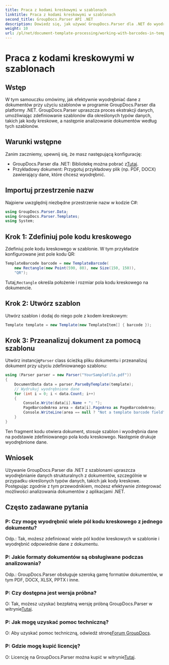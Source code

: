 ```yaml
---
title: Praca z kodami kreskowymi w szablonach
linktitle: Praca z kodami kreskowymi w szablonach
second_title: GroupDocs.Parser API .NET
description: Dowiedz się, jak używać GroupDocs.Parser dla .NET do wyodrębniania danych strukturalnych z dokumentów przy użyciu szablonów. Uprość wyodrębnianie danych dzięki polom kodów kreskowych.
weight: 10
url: /pl/net/document-template-processing/working-with-barcodes-in-templates/
---
```


# Praca z kodami kreskowymi w szablonach

## Wstęp
W tym samouczku omówimy, jak efektywnie wyodrębniać dane z dokumentów przy użyciu szablonów w programie GroupDocs.Parser dla platformy .NET. GroupDocs.Parser upraszcza proces ekstrakcji danych, umożliwiając zdefiniowanie szablonów dla określonych typów danych, takich jak kody kreskowe, a następnie analizowanie dokumentów według tych szablonów.
## Warunki wstępne
Zanim zaczniemy, upewnij się, że masz następującą konfigurację:
-  GroupDocs.Parser dla .NET: Bibliotekę można pobrać z[Tutaj](https://releases.groupdocs.com/parser/net/).
- Przykładowy dokument: Przygotuj przykładowy plik (np. PDF, DOCX) zawierający dane, które chcesz wyodrębnić.

## Importuj przestrzenie nazw
Najpierw uwzględnij niezbędne przestrzenie nazw w kodzie C#:
```csharp
using GroupDocs.Parser.Data;
using GroupDocs.Parser.Templates;
using System;
```
## Krok 1: Zdefiniuj pole kodu kreskowego
Zdefiniuj pole kodu kreskowego w szablonie. W tym przykładzie konfigurowane jest pole kodu QR:
```csharp
TemplateBarcode barcode = new TemplateBarcode(
    new Rectangle(new Point(590, 80), new Size(150, 150)),
    "QR");
```
 Tutaj,`Rectangle` określa położenie i rozmiar pola kodu kreskowego na dokumencie.
## Krok 2: Utwórz szablon
Utwórz szablon i dodaj do niego pole z kodem kreskowym:
```csharp
Template template = new Template(new TemplateItem[] { barcode });
```
## Krok 3: Przeanalizuj dokument za pomocą szablonu
 Utwórz instancję`Parser` class ścieżką pliku dokumentu i przeanalizuj dokument przy użyciu zdefiniowanego szablonu:
```csharp
using (Parser parser = new Parser("YourSampleFile.pdf"))
{
    DocumentData data = parser.ParseByTemplate(template);
    // Wydrukuj wyodrębnione dane
    for (int i = 0; i < data.Count; i++)
    {
        Console.Write(data[i].Name + ": ");
        PageBarcodeArea area = data[i].PageArea as PageBarcodeArea;
        Console.WriteLine(area == null ? "Not a template barcode field" : area.Value);
    }
}
```
Ten fragment kodu otwiera dokument, stosuje szablon i wyodrębnia dane na podstawie zdefiniowanego pola kodu kreskowego. Następnie drukuje wyodrębnione dane.

## Wniosek
Używanie GroupDocs.Parser dla .NET z szablonami upraszcza wyodrębnianie danych strukturalnych z dokumentów, szczególnie w przypadku określonych typów danych, takich jak kody kreskowe. Postępując zgodnie z tym przewodnikiem, możesz efektywnie zintegrować możliwości analizowania dokumentów z aplikacjami .NET.

## Często zadawane pytania
### P: Czy mogę wyodrębnić wiele pól kodu kreskowego z jednego dokumentu?
Odp.: Tak, możesz zdefiniować wiele pól kodów kreskowych w szablonie i wyodrębnić odpowiednie dane z dokumentu.
### P: Jakie formaty dokumentów są obsługiwane podczas analizowania?
Odp.: GroupDocs.Parser obsługuje szeroką gamę formatów dokumentów, w tym PDF, DOCX, XLSX, PPTX i inne.
### P: Czy dostępna jest wersja próbna?
 O: Tak, możesz uzyskać bezpłatną wersję próbną GroupDocs.Parser w witrynie[Tutaj](https://releases.groupdocs.com/).
### P: Jak mogę uzyskać pomoc techniczną?
 O: Aby uzyskać pomoc techniczną, odwiedź stronę[Forum GroupDocs](https://forum.groupdocs.com/c/parser/17).
### P: Gdzie mogę kupić licencję?
 O: Licencję na GroupDocs.Parser można kupić w witrynie[Tutaj](https://purchase.groupdocs.com/buy).